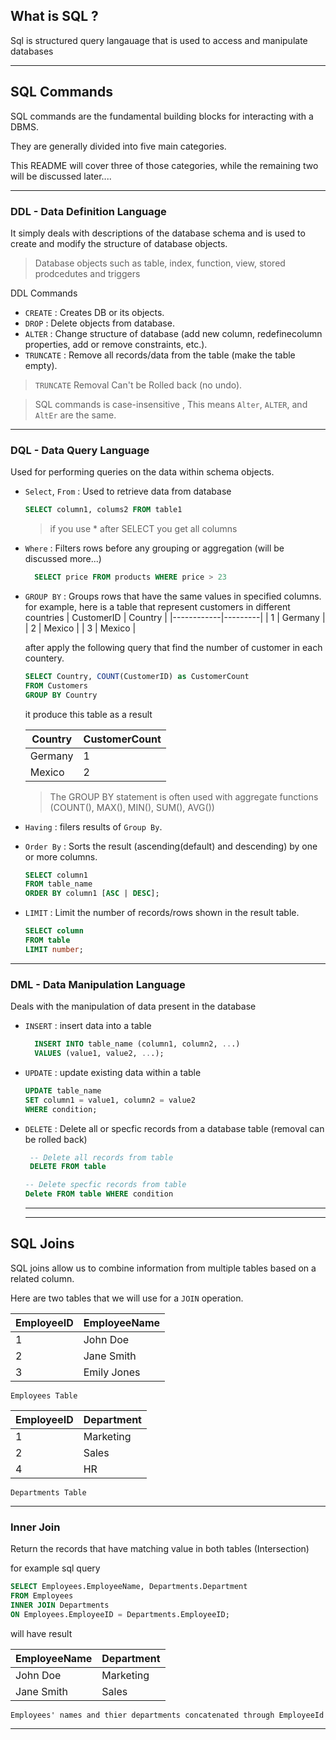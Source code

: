 ## What is SQL ?
Sql is structured query langauage that is used to access and manipulate databases

---
## SQL Commands 
SQL commands are the fundamental building blocks for interacting with a DBMS.

They are generally divided into five main categories.

This README will cover three of those categories, while the remaining two will be discussed later....

---
### DDL - Data Definition Language
It simply deals with descriptions of the database schema and is used to create and modify the structure of database objects.

> Database objects such as table, index, function, view, stored prodcedutes and triggers

DDL Commands 
- `CREATE` : Creates DB or its objects.
- `DROP` : Delete objects from database.
- `ALTER` : Change structure of database (add new column, redefinecolumn properties, add or remove constraints, etc.).
- `TRUNCATE` : Remove all records/data from the table (make the table empty).

> `TRUNCATE` Removal Can't be Rolled back (no undo).

> SQL commands is case-insensitive , This means `Alter`, `ALTER`, and `AltEr` are the same.
---
### DQL - Data Query Language
Used for performing queries on the data within schema objects.
- `Select`, `From` : Used to retrieve data from database 

  ```sql
  SELECT column1, colums2 FROM table1
  ```
  > if you use * after SELECT you get all columns
- `Where` : Filters rows before any grouping or aggregation (will be discussed more...)
  ```sql
    SELECT price FROM products WHERE price > 23
  ```
- `GROUP BY` : Groups rows that have the same values in specified columns.
  for example, here is a table that represent customers in different countries
  | CustomerID | Country |
  |------------|---------|
  | 1          | Germany |
  | 2          | Mexico  |
  | 3          | Mexico  |

  after apply the following query that find the number of customer in each countery.
  ```sql
  SELECT Country, COUNT(CustomerID) as CustomerCount
  FROM Customers
  GROUP BY Country
  ```
  it produce this table as a result
  
    | Country | CustomerCount |
    |------------|---------|
    | Germany        | 1 |
    | Mexico         | 2  |
  > The GROUP BY statement is often used with aggregate functions (COUNT(), MAX(), MIN(), SUM(), AVG())

- `Having` : filers results of `Group By`.
- `Order By` : Sorts the result (ascending(default) and descending) by one or more columns.
  ```sql
  SELECT column1
  FROM table_name
  ORDER BY column1 [ASC | DESC];
  ```
- `LIMIT` : Limit the number of records/rows shown in the result table.
  ```sql
  SELECT column
  FROM table
  LIMIT number;
  ```

---
### DML - Data Manipulation Language
Deals with the manipulation of data present in the database

- `INSERT` : insert data into a table 

  ```sql
    INSERT INTO table_name (column1, column2, ...)
    VALUES (value1, value2, ...);
  ```
- `UPDATE` : update existing data within a table

  ```sql
  UPDATE table_name
  SET column1 = value1, column2 = value2
  WHERE condition;
  ```
- `DELETE` : Delete all or specfic records from a database table (removal can be rolled back)

  ```sql
   -- Delete all records from table
   DELETE FROM table 
  ```
  ```sql
  -- Delete specfic records from table
  Delete FROM table WHERE condition
  ```
  
  ---
  ---
## SQL Joins
SQL joins allow us to combine information from multiple tables based on a related column. 

Here are two tables that we will use for a `JOIN` operation.

| EmployeeID | EmployeeName |
|------------|--------------|
| 1          | John Doe     |
| 2          | Jane Smith   |
| 3          | Emily Jones  |

`Employees Table`


| EmployeeID | Department   |
|------------|--------------|
| 1          | Marketing    |
| 2          | Sales        |
| 4          | HR           |

`Departments Table`

---  
### Inner Join 
Return the records that have matching value in both tables (Intersection)

for example sql query
```sql
SELECT Employees.EmployeeName, Departments.Department
FROM Employees
INNER JOIN Departments
ON Employees.EmployeeID = Departments.EmployeeID;
```

will have result 

| EmployeeName | Department |
|--------------|------------|
| John Doe     | Marketing  |
| Jane Smith   | Sales      |

`Employees' names and thier departments concatenated through EmployeeId`

---

